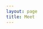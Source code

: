 ```yaml
---
layout: page
title: Meet
---
```


<!-- Calendly inline widget begin -->
<div class="calendly-inline-widget" data-url="https://calendly.com/joelniklaus/30min" style="min-width:320px;height:700px;"></div>
<script type="text/javascript" src="https://assets.calendly.com/assets/external/widget.js" async></script>
<!-- Calendly inline widget end -->

